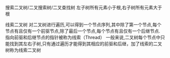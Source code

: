 搜索二叉树/二叉搜索树/二叉查找树
左子树所有元素小于根,右子树所有元素大于根

线索二叉树
对二叉树进行遍历,可以得到一个节点序列,其中除了第一个节点,每个节点有且仅有一个前驱节点,除了最后一个节点,每个节点有且仅有一个后继节点.
指向前驱和后继节点的指针被称为线索（Thread）
一般来说,二叉树每个节点中只能找到其左右子树,只有通过遍历才能得到其相应的前驱和后继，加了线索的二叉树称为线索二叉树

